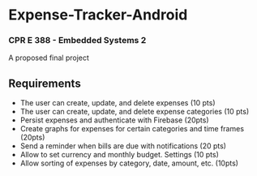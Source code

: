 # Expense-Tracker-Android
### CPR E 388 - Embedded Systems 2
A proposed final project

## Requirements
* The user can create, update, and delete expenses (10 pts)
* The user can create, update, and delete expense categories (10 pts)
* Persist expenses and authenticate with Firebase (20pts)
* Create graphs for expenses for certain categories and time frames (20pts)
* Send a reminder when bills are due with notifications (20 pts)
* Allow to set currency and monthly budget. Settings (10 pts)
* Allow sorting of expenses by category, date, amount, etc. (10pts)
